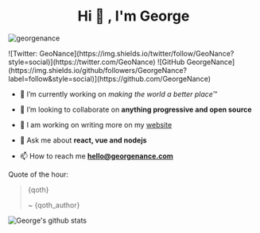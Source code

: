 <h1 align="center">Hi 👋 , I'm George</h1>
<p align="left"> <img src="https://komarev.com/ghpvc/?username=georgenance" alt="georgenance" /> </p>
![Twitter: GeoNance](https://img.shields.io/twitter/follow/GeoNance?style=social)](https://twitter.com/GeoNance)
![GitHub GeorgeNance](https://img.shields.io/github/followers/GeorgeNance?label=follow&style=social)](https://github.com/GeorgeNance)


- 🔭 I’m currently working on *making the world a better place*™️

- 👯 I’m looking to collaborate on **anything progressive and open source**

- 📝 I am working on writing more on my [website](https://georgenance.com)

- 💬 Ask me about **react, vue and nodejs**

- 📫 How to reach me **hello@georgenance.com**


Quote of the hour:

> {qoth}
> 
> ~ {qoth_author}


![George's github stats](https://github-readme-stats.vercel.app/api?username=georgenance&show_icons=true&theme=tokyonight)
